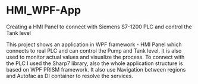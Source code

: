 # HMI_WPF-App
Creating a HMI Panel to connect with Siemens S7-1200 PLC and control the Tank level

This project shows an application in WPF framework - HMI Panel which connects to real PLC and can control the Pump and Tank level. 
It is also used to monitor actual values and visualize the process.
To connect with the PLC I used the Sharp7 library, also the whole application structure is based on WPF PRISM framework.
It also use Navigation between regions and Autofac as DI container to resolve the services.
